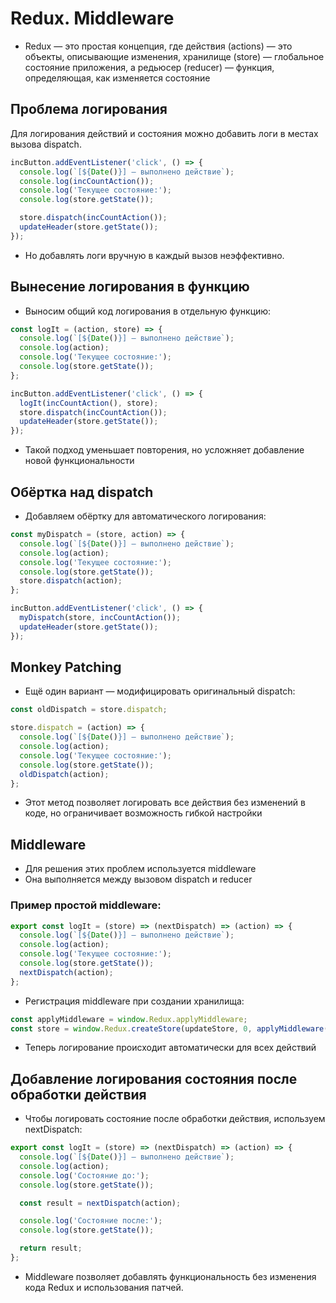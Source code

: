 # Redux. Middleware

- Redux — это простая концепция, где действия (actions) — это объекты, описывающие изменения, хранилище (store) — глобальное состояние приложения, а редьюсер (reducer) — функция, определяющая, как изменяется состояние

## Проблема логирования

Для логирования действий и состояния можно добавить логи в местах вызова dispatch.

```javascript
incButton.addEventListener('click', () => {
  console.log(`[${Date()}] — выполнено действие`);
  console.log(incCountAction());
  console.log('Текущее состояние:');
  console.log(store.getState());

  store.dispatch(incCountAction());
  updateHeader(store.getState());
});
```

- Но добавлять логи вручную в каждый вызов неэффективно.

## Вынесение логирования в функцию

- Выносим общий код логирования в отдельную функцию:

```javascript
const logIt = (action, store) => {
  console.log(`[${Date()}] — выполнено действие`);
  console.log(action);
  console.log('Текущее состояние:');
  console.log(store.getState());
};

incButton.addEventListener('click', () => {
  logIt(incCountAction(), store);
  store.dispatch(incCountAction());
  updateHeader(store.getState());
});
```

- Такой подход уменьшает повторения, но усложняет добавление новой функциональности

## Обёртка над dispatch

- Добавляем обёртку для автоматического логирования:

```javascript
const myDispatch = (store, action) => {
  console.log(`[${Date()}] — выполнено действие`);
  console.log(action);
  console.log('Текущее состояние:');
  console.log(store.getState());
  store.dispatch(action);
};

incButton.addEventListener('click', () => {
  myDispatch(store, incCountAction());
  updateHeader(store.getState());
});
```

## Monkey Patching

- Ещё один вариант — модифицировать оригинальный dispatch:

```javascript
const oldDispatch = store.dispatch;

store.dispatch = (action) => {
  console.log(`[${Date()}] — выполнено действие`);
  console.log(action);
  console.log('Текущее состояние:');
  console.log(store.getState());
  oldDispatch(action);
};
```

- Этот метод позволяет логировать все действия без изменений в коде, но ограничивает возможность гибкой настройки

## Middleware

- Для решения этих проблем используется middleware
- Она выполняется между вызовом dispatch и reducer

### Пример простой middleware:

```javascript
export const logIt = (store) => (nextDispatch) => (action) => {
  console.log(`[${Date()}] — выполнено действие`);
  console.log(action);
  console.log('Текущее состояние:');
  console.log(store.getState());
  nextDispatch(action);
};
```

- Регистрация middleware при создании хранилища:

```javascript
const applyMiddleware = window.Redux.applyMiddleware;
const store = window.Redux.createStore(updateStore, 0, applyMiddleware(logIt));
```

- Теперь логирование происходит автоматически для всех действий

## Добавление логирования состояния после обработки действия

- Чтобы логировать состояние после обработки действия, используем nextDispatch:

```javascript
export const logIt = (store) => (nextDispatch) => (action) => {
  console.log(`[${Date()}] — выполнено действие`);
  console.log(action);
  console.log('Состояние до:');
  console.log(store.getState());

  const result = nextDispatch(action);

  console.log('Состояние после:');
  console.log(store.getState());

  return result;
};
```

- Middleware позволяет добавлять функциональность без изменения кода Redux и использования патчей.
